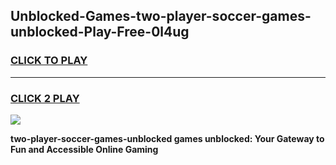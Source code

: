 
## Unblocked-Games-two-player-soccer-games-unblocked-Play-Free-0l4ug
<h3>
<a href="https://premium76.site?title=two-player-soccer-games-unblocked&ref=21A">CLICK TO PLAY</a></h3>
<hr>

<h3>
<a href="https://premium76.site?title=two-player-soccer-games-unblocked&ref=21A">CLICK 2 PLAY</a>
  
</h3>

<a href="https://premium76.site?title=two-player-soccer-games-unblocked&ref=21A"><img src="https://clearcache.store/games.png"></a>


**two-player-soccer-games-unblocked games unblocked: Your Gateway to Fun and Accessible Online Gaming**
